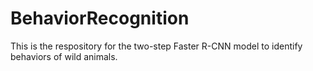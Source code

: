 # BehaviorRecognition
This is the respository for the two-step Faster R-CNN model to identify behaviors of wild animals.
